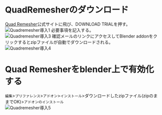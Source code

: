 # QuadRemesherのダウンロード  
[Quad Remesher](https://exoside.com/quadremesher/)公式サイトに飛び、DOWNLOAD TRIALを押す。
![Quadremesher導入1](https://user-images.githubusercontent.com/81402033/122494242-fbb04c80-d023-11eb-80bf-80b29b7674ce.png)
必要事項を記入する。  
![Quadremesher導入3](https://user-images.githubusercontent.com/81402033/122494346-28fcfa80-d024-11eb-8ce0-a8e114dc8f20.png)
確認メールのリンクにアクセスしてBlender addonをクリックするとzipファイルが自動でダウンロードされる。  
![Quadremesher導入4](https://user-images.githubusercontent.com/81402033/122496551-ebe63780-d026-11eb-9814-57ec5d2da83a.png)

# Quad Remesherをblender上で有効化する  
`編集`>`プリファレンス`>`アドオン`>`インストール`>ダウンロードしたzipファイル(zipのままでOK)>`アドオンのインストール`  
![Quadremesher導入5](https://user-images.githubusercontent.com/81402033/122497580-872bdc80-d028-11eb-9001-ef4adb8a76f6.png)





